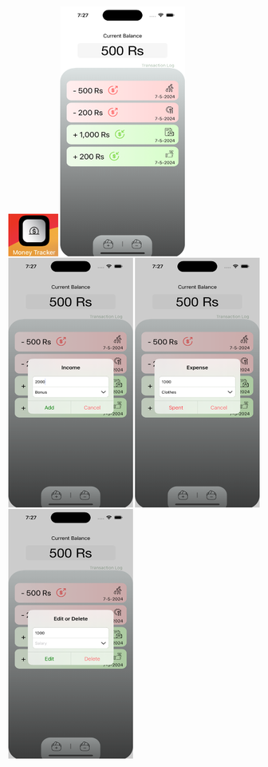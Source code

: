 <img src="https://github.com/zeeshan2k2/Money-Tracker/blob/main/Money%20Tracker%20app%20icon.png" width="100" height="85">
<img src="https://github.com/zeeshan2k2/Money-Tracker/blob/main/MT%20-%20main%20page.png" width="250" height="500"> 
<img src="https://github.com/zeeshan2k2/Money-Tracker/blob/main/MT%20-%20add%20money.png" width="250" height="500">
<img src="https://github.com/zeeshan2k2/Money-Tracker/blob/main/MT%20-%20spent%20money.png" width="250" height="500">
<img src="https://github.com/zeeshan2k2/Money-Tracker/blob/main/MT%20-%20edit%20.png" width="250" height="500">
